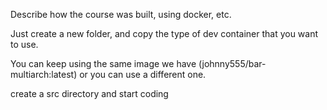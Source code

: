 Describe how the course was built, using docker, etc. 

Just create a new folder, and copy the type of dev container that you want to use. 

You can keep using the same image we have (johnny555/bar-multiarch:latest) or you can use a different one. 

create a src directory and start coding

